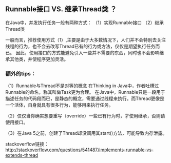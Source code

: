 ## Runnable接口  VS. 继承Thread类  ？

在Java中，并发执行任务一般有两种方式：
（1）实现Runnable接口
（2）继承Thread类

一般而言，推荐使用方式（1）,主要是由于大多数情况下，人们并不会特别去关注线程的行为，也不会去改写Thread已有的行为或方法，仅仅是期望执行任务而已。
因此，使用接口的方式能避免引入一些并不需要的东西，同时也不会影响继承其他类，并使程序更加灵活。


### 额外的tips：
（1）Runnable与Thread不是对等的概念
在Thinking in Java中，作者吐槽过Runnable的命名，称其叫做Task更为合理。
在Java中，Runnable只是一段用于描述任务的代码段而已，是静态的概念，需要通过线程来执行。而Thread更像是一个活体，自身就具有很多行为，能够用来执行任务。

（2）仅仅当你确实想要重写（override）一些已有行为时，才使用继承，否则请使用接口。

（3）在Java 5之前，创建了Thread却没调用其start()方法，可能导致内存泄露。


stackoverflow链接：
http://stackoverflow.com/questions/541487/implements-runnable-vs-extends-thread

